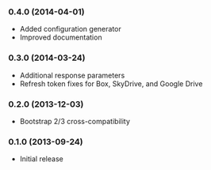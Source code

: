 ### 0.4.0 (2014-04-01)
- Added configuration generator
- Improved documentation

### 0.3.0 (2014-03-24)
- Additional response parameters
- Refresh token fixes for Box, SkyDrive, and Google Drive

### 0.2.0 (2013-12-03)
- Bootstrap 2/3 cross-compatibility

### 0.1.0 (2013-09-24)
- Initial release
